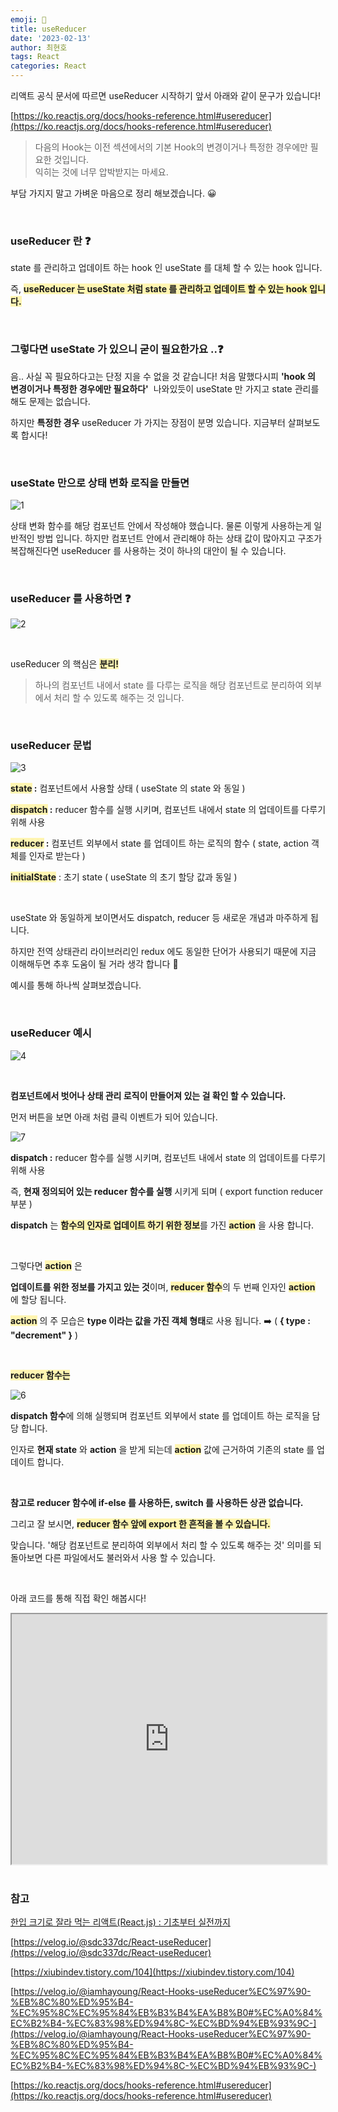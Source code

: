 ```yaml
---
emoji: 📖
title: useReducer
date: '2023-02-13'
author: 최현호
tags: React
categories: React
---
```


리액트 공식 문서에 따르면 useReducer 시작하기 앞서 아래와 같이 문구가 있습니다!

[https://ko.reactjs.org/docs/hooks-reference.html#usereducer](https://ko.reactjs.org/docs/hooks-reference.html#usereducer)

> 다음의 Hook는 이전 섹션에서의 기본 Hook의 변경이거나 특정한 경우에만 필요한 것입니다.  
> 익히는 것에 너무 압박받지는 마세요.

부담 가지지 말고 가벼운 마음으로 정리 해보겠습니다. 😀

<br>

### **useReducer 란 ❓**

state 를 관리하고 업데이트 하는 hook 인 useState 를 대체 할 수 있는 hook 입니다.

즉, <span style='background-color : #fff5b1'>**useReducer 는 useState 처럼 state 를 관리하고 업데이트 할 수 있는 hook 입니다.**</span>

<br>

### **그렇다면 useState 가 있으니 굳이 필요한가요 ..❓**

음.. 사실 꼭 필요하다고는 단정 지을 수 없을 것 같습니다! 처음 말했다시피 **'hook 의 변경이거나 특정한 경우에만 필요하다'**  나와있듯이 useState 만 가지고 state 관리를 해도 문제는 없습니다.

하지만 **특정한 경우** useReducer 가 가지는 장점이 분명 있습니다. 지금부터 살펴보도록 합시다!

<br>

### **useState 만으로 상태 변화 로직을 만들면**

![1](https://user-images.githubusercontent.com/87301268/223932345-35b476d5-f1a1-46d2-9688-1f72a7c2efb4.jpeg)

상태 변화 함수를 해당 컴포넌트 안에서 작성해야 했습니다. 물론 이렇게 사용하는게 일반적인 방법 입니다. 하지만 컴포넌트 안에서 관리해야 하는 상태 값이 많아지고 구조가 복잡해진다면 useReducer 를 사용하는 것이 하나의 대안이 될 수 있습니다.

<br>

### **useReducer 를 사용하면 ❓** 

![2](https://user-images.githubusercontent.com/87301268/223932402-a8953752-9e8e-4bbf-8c8b-b19bbc70f649.jpeg)

<br>

useReducer 의 핵심은 <span style='background-color : #fff5b1'>**분리!**</span>

> 하나의 컴포넌트 내에서 state 를 다루는 로직을 해당 컴포넌트로 분리하여 외부에서 처리 할 수 있도록 해주는 것 입니다.

<br>

### **useReducer 문법**

![3](https://user-images.githubusercontent.com/87301268/223932422-f3924877-d2d7-490a-92d6-f09ec51460e9.png)

<span style='background-color : #fff5b1'>**state</span> :** 컴포넌트에서 사용할 상태 ( useState 의 state 와 동일 )

<span style='background-color : #fff5b1'>**dispatch</span> :** reducer 함수를 실행 시키며, 컴포넌트 내에서 state 의 업데이트를 다루기 위해 사용

<span style='background-color : #fff5b1'>**reducer</span> :** 컴포넌트 외부에서 state 를 업데이트 하는 로직의 함수 ( state, action 객체를 인자로 받는다 )

<span style='background-color : #fff5b1'>**initialState**</span> : 초기 state ( useState 의 초기 할당 값과 동일 )

<br>

useState 와 동일하게 보이면서도 dispatch, reducer 등 새로운 개념과 마주하게 됩니다.

하지만 전역 상태관리 라이브러리인 redux 에도 동일한 단어가 사용되기 때문에 지금 이해해두면 추후 도움이 될 거라 생각 합니다 🥺

예시를 통해 하나씩 살펴보겠습니다.

<br>

### **useReducer 예시**

![4](https://user-images.githubusercontent.com/87301268/223932444-02fd83e5-8911-4e3c-a9cc-b6a5a48bb137.png)

<br>

**컴포넌트에서 벗어나 상태 관리 로직이 만들어져 있는 걸 확인 할 수 있습니다.**

먼저 버튼을 보면 아래 처럼 클릭 이벤트가 되어 있습니다.

![7](https://user-images.githubusercontent.com/87301268/223934763-e0e9f0f2-2384-458a-bdbf-c663e8ea35c9.png)

**dispatch :** reducer 함수를 실행 시키며, 컴포넌트 내에서 state 의 업데이트를 다루기 위해 사용

즉, **현재 정의되어 있는 reducer 함수를 실행** 시키게 되며 ( export function reducer 부분 )

**dispatch** 는 <span style='background-color : #fff5b1'>**함수의 인자로 업데이트 하기 위한 정보**</span>를 가진 <span style='background-color : #fff5b1'>**action**</span> 을 사용 합니다.

<br>

그렇다면 <span style='background-color : #fff5b1'>**action**</span> 은

**업데이트를 위한 정보를 가지고 있는 것**이며, <span style='background-color : #fff5b1'>**reducer 함수**</span>의 두 번째 인자인 <span style='background-color : #fff5b1'>**action**</span> 에 할당 됩니다.

<span style='background-color : #fff5b1'>**action**</span> 의 주 모습은 **type 이라는 값을 가진 객체 형태**로 사용 됩니다. ➡️ ( **{ type : "decrement" }** )

<br>

<span style='background-color : #fff5b1'>**reducer 함수는**</span>

![6](https://user-images.githubusercontent.com/87301268/223932619-4ac4ed56-e842-434a-afd7-6d233c3cc5f7.png)

**dispatch 함수**에 의해 실행되며 컴포넌트 외부에서 state 를 업데이트 하는 로직을 담당 합니다.

인자로 **현재 state** 와 **action** 을 받게 되는데 <span style='background-color : #fff5b1'>**action**</span> 값에 근거하여 기존의 state 를 업데이트 합니다.

<br>

**참고로 reducer 함수에 if-else 를 사용하든, switch 를 사용하든 상관 없습니다.**

그리고 잘 보시면, <span style='background-color : #fff5b1'>**reducer 함수 앞에 export 한 흔적을 볼 수 있습니다.**</span>

맞습니다. '해당 컴포넌트로 분리하여 외부에서 처리 할 수 있도록 해주는 것' 의미를 되돌아보면 다른 파일에서도 불러와서 사용 할 수 있습니다.

<br>

아래 코드를 통해 직접 확인 해봅시다!

<iframe width='100%' height='400px' src="https://codesandbox.io/embed/usereducer-1q6ly4?autoresize=1&amp;fontsize=14&amp;hidenavigation=1&amp;theme=dark"></iframe>

<br>
<br>

### **참고**

[한입 크기로 잘라 먹는 리액트(React.js) : 기초부터 실전까지](https://www.inflearn.com/course/%ED%95%9C%EC%9E%85-%EB%A6%AC%EC%95%A1%ED%8A%B8)

[https://velog.io/@sdc337dc/React-useReducer](https://velog.io/@sdc337dc/React-useReducer)

[https://xiubindev.tistory.com/104](https://xiubindev.tistory.com/104)

[https://velog.io/@iamhayoung/React-Hooks-useReducer%EC%97%90-%EB%8C%80%ED%95%B4-%EC%95%8C%EC%95%84%EB%B3%B4%EA%B8%B0#%EC%A0%84%EC%B2%B4-%EC%83%98%ED%94%8C-%EC%BD%94%EB%93%9C-](https://velog.io/@iamhayoung/React-Hooks-useReducer%EC%97%90-%EB%8C%80%ED%95%B4-%EC%95%8C%EC%95%84%EB%B3%B4%EA%B8%B0#%EC%A0%84%EC%B2%B4-%EC%83%98%ED%94%8C-%EC%BD%94%EB%93%9C-)

[https://ko.reactjs.org/docs/hooks-reference.html#usereducer](https://ko.reactjs.org/docs/hooks-reference.html#usereducer)

<br>

```toc

```
